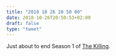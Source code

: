```yaml
---
title: "2018 10 26 20 50 00"
date: 2018-10-26T20:50:53+02:00
draft: false
type: "tweet"
---
```

Just about to end Season 1 of [The Killing](https://en.wikipedia.org/wiki/The_Killing_(Danish_TV_series)).
